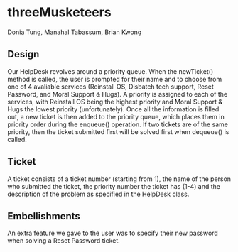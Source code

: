 # threeMusketeers
Donia Tung, Manahal Tabassum, Brian Kwong

## Design
Our HelpDesk revolves around a priority queue. When the newTicket() method is called, the user is prompted for their name and to choose from one of 4 avaliable services (Reinstall OS, Disbatch tech support, Reset Password, and Moral Support & Hugs). A priority  is assigned to each of the services, with Reinstall OS being the highest priority and Moral Support & Hugs the lowest priority (unfortunately). Once all the information is filled out, a new ticket is then added to the priority queue, which places them in priority order during the enqueue() operation. If two tickets are of the same priority, then the ticket submitted first will be solved first when dequeue() is called.

## Ticket
A ticket consists of a ticket number (starting from 1), the name of the person who submitted the ticket, the priority number the ticket has (1-4) and the description of the problem as specified in the HelpDesk class. 

## Embellishments
An extra feature we gave to the user was to specify their new password when solving a Reset Password ticket.
